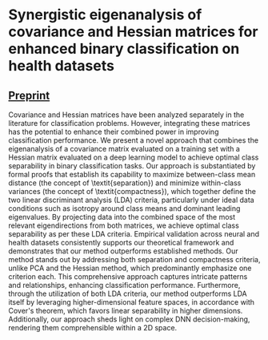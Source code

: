 # Synergistic eigenanalysis of covariance and Hessian matrices for enhanced binary classification on health datasets

## [Preprint](https://arxiv.org/abs/2402.09281)

Covariance and Hessian matrices have been analyzed separately in the literature for classification problems. However, integrating these matrices has the potential to enhance their combined power in improving classification performance. We present a novel approach that combines the eigenanalysis of a covariance matrix evaluated on a training set with a Hessian matrix evaluated on a deep learning model to achieve optimal class separability in binary classification tasks. Our approach is substantiated by formal proofs that establish its capability to maximize between-class mean distance (the concept of \textit{separation}) and minimize within-class variances (the concept of \textit{compactness}), which together define the two linear discriminant analysis (LDA) criteria, particularly under ideal data conditions such as isotropy around class means and dominant leading eigenvalues. By projecting data into the combined space of the most relevant eigendirections from both matrices, we achieve optimal class separability as per these LDA criteria. Empirical validation across neural and health datasets consistently supports our theoretical framework and demonstrates that our method outperforms established methods. Our method stands out by addressing both separation and compactness criteria, unlike PCA and the Hessian method, which predominantly emphasize one criterion each. This comprehensive approach captures intricate patterns and relationships, enhancing classification performance. Furthermore, through the utilization of both LDA criteria, our method outperforms LDA itself by leveraging higher-dimensional feature spaces, in accordance with Cover's theorem, which favors linear separability in higher dimensions. Additionally, our approach sheds light on complex DNN decision-making, rendering them comprehensible within a 2D space.
